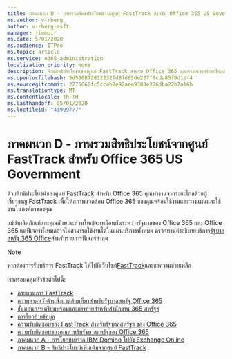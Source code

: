 ```yaml
---
title: ภาคผนวก D - ภาพรวมสิทธิประโยชน์จากศูนย์ FastTrack สำหรับ Office 365 US Government
ms.author: v-rberg
author: v-rberg-msft
manager: jimmuir
ms.date: 5/01/2020
ms.audience: ITPro
ms.topic: article
ms.service: o365-administration
localization_priority: None
description: ด้วยสิทธิประโยชน์ของศูนย์ FastTrack สําหรับ Office 365 คุณทํางานจากระยะไกลด้วยผู้เชี่ยวชาญ FastTrack เพื่อให้สภาพแวดล้อม Office 365 ของคุณพร้อมใช้งานและวางแผนและใช้งานในองค์กรของคุณ
ms.openlocfilehash: 5d500872832232fd8fd85de227f9cda85f0d1ef4
ms.sourcegitcommit: 2775660fc5ccab2e92aee9383e326dba22b7a16b
ms.translationtype: MT
ms.contentlocale: th-TH
ms.lasthandoff: 05/01/2020
ms.locfileid: "43999777"
---
```

# <a name="appendix-d---fasttrack-center-benefit-overview-for-office-365-us-government"></a>ภาคผนวก D - ภาพรวมสิทธิประโยชน์จากศูนย์ FastTrack สำหรับ Office 365 US Government

ด้วยสิทธิประโยชน์ของศูนย์ FastTrack สําหรับ Office 365 คุณทํางานจากระยะไกลด้วยผู้เชี่ยวชาญ FastTrack เพื่อให้สภาพแวดล้อม Office 365 ของคุณพร้อมใช้งานและวางแผนและใช้งานในองค์กรของคุณ 
  
แม้ว่าผลิตภัณฑ์และคุณลักษณะส่วนใหญ่จะเหมือนกันระหว่างรัฐบาลของ Office 365 และ Office 365 แต่ฟีเจอร์ทั้งหมดอาจไม่สามารถใช้งานได้ในแผนบริการทั้งหมด ตรวจทานคําอธิบายบริการ[รัฐบาลสหรัฐ 365 Office](https://aka.ms/aboutgovcloud)สําหรับรายการฟีเจอร์ล่าสุด

> [!NOTE]
> หากต้องการรับบริการ FastTrack ให้ไปที่เว็บไซต์[FastTrack](https://go.microsoft.com/fwlink/?linkid=780698)และขอความช่วยเหลือ  

เราครอบคลุมหัวข้อต่อไปนี้:
- [กระบวนการ FastTrack](O365-fasttrack-process.md) 
- [ความคาดหวังด้านสิ่งแวดล้อมที่มาสําหรับรัฐบาลสหรัฐ Office 365](US-Gov-appendix-source-environment-expectations.md)   
- [ขั้นตอนการเตรียมพร้อมและการย้ายสําหรับสํานักงาน 365 สหรัฐฯ](US-Gov-appendix-onboarding-and-migration.md)
- [การโยกย้ายข้อมูล](O365-data-migration.md)    
- [ความรับผิดชอบของ FastTrack สําหรับรัฐบาลสหรัฐฯ ของ Office 365](US-Gov-appendix-fasttrack-responsibilities.md)   
- [ความรับผิดชอบของคุณสําหรับรัฐบาลสหรัฐของ Office 365](US-Gov-appendix-your-responsibilities.md) 
- [ภาคผนวก A - การโยกย้ายจาก IBM Domino ไปยัง Exchange Online](O365-from-ibm-domino-to-exchange-online.md)   
- [ภาคผนวก B - สิทธิประโยชน์เพิ่มเติมจากศูนย์ FastTrack](O365-fasttrack-additional-benefits.md)
